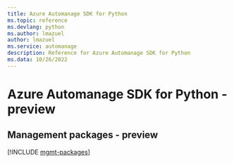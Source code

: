 ```yaml
---
title: Azure Automanage SDK for Python
ms.topic: reference
ms.devlang: python
ms.author: lmazuel
author: lmazuel
ms.service: automanage
description: Reference for Azure Automanage SDK for Python
ms.data: 10/26/2022
---
```

# Azure Automanage SDK for Python - preview

## Management packages - preview
[!INCLUDE [mgmt-packages](automanage-mgmt-index.md)]